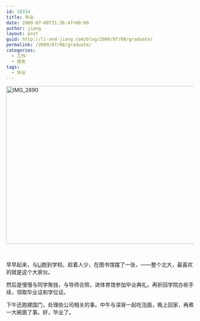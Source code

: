 ```yaml
---
id: 10314
title: 毕业
date: 2009-07-08T21:36:47+00:00
author: jiang
layout: post
guid: http://li-and-jiang.com/blog/2009/07/08/graduate/
permalink: /2009/07/08/graduate/
categories:
  - 工作
  - 朋友
tags:
  - 毕业
---
```

[<img title="IMG_2890" style="border-top-width: 0px; display: inline; border-left-width: 0px; border-bottom-width: 0px; border-right-width: 0px" height="425" alt="IMG_2890" src="http://jiangtanghu.com/cn/wp-content/uploads/2009/07/img-2890-thumb.jpg" width="520" border="0" />](http://jiangtanghu.com/cn/wp-content/uploads/2009/07/img-2890.jpg) 

&#160;

早早起来，与<a href="http://li-and-jiang.com/blog/author/li/" target="_blank">Li</a>跑到学校。趁着人少，在图书馆摆了一张，——整个北大，最喜欢的就是这个大家伙。

然后是慢慢与同学聚拢，与导师合照，进体育馆参加毕业典礼，再折回学院办些手续，领取毕业证和学位证。

下午还跑建国门，处理些公司相关的事。中午与深哥一起吃泡面，晚上回家，再煮一大碗面了事。好，毕业了。